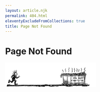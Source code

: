 ```yaml
---
layout: article.njk
permalink: 404.html
eleventyExcludeFromCollections: true
title: Page Not Found
---
```


# Page Not Found

![A punk jumping into a dumpster](/images/reduced_dumster_diving.gif)
